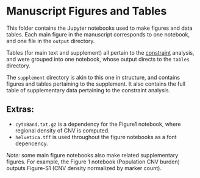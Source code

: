 # Manuscript Figures and Tables

This folder contains the Jupyter notebooks used to make figures and data tables. Each main figure in the manuscript corresponds to one notebook, and one file in the `output` directory. 

Tables (for main text and supplement) all pertain to the [constraint](https://github.com/priestlab/cnv-ukb/tree/master/constraint) analysis, and were grouped into one notebook, whose output directs to the `tables` directory.  

The `supplement` directory is akin to this one in structure, and contains figures and tables pertaining to the supplement. It also contains the full table of supplementary data pertaining to the constraint analysis.

## Extras:
- `cytoBand.txt.gz` is a dependency for the Figure1 notebook, where regional density of CNV is computed.
- `helvetica.tff` is used throughout the figure notebooks as a font depencency.

_Note:_ some main figure notebooks also make related supplementary figures. For example, the Figure 1 notebook (Population CNV burden) outputs Figure-S1 (CNV density normalized by marker count).
